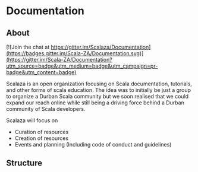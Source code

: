 # Documentation


## About
[![Join the chat at https://gitter.im/Scalaza/Documentation](https://badges.gitter.im/Scala-ZA/Documentation.svg)](https://gitter.im/Scala-ZA/Documentation?utm_source=badge&utm_medium=badge&utm_campaign=pr-badge&utm_content=badge)

Scalaza is an open organization focusing on Scala documentation, tutorials, and other forms of scala education. The idea was to initially be just a group to organize a Durban Scala community but we soon realised that we could expand our reach online while still being a driving force behind a Durban community of Scala developers.

Scalaza will focus on

- Curation of resources
- Creation of resources
- Events and planning (Including code of conduct and guidelines)

## Structure





